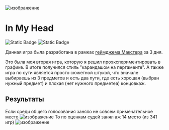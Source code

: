 ![изображение](https://github.com/user-attachments/assets/8ec6c332-2d71-400f-bbab-7c9c40bfb674)

# In My Head
![Static Badge](https://img.shields.io/badge/Stack-Unity_%2B_%D0%A1%23-green?color=34C924)
![Static Badge](https://img.shields.io/badge/March_2024-8A2BE2)

Данная игра была разработана в рамках [геймджема Макстера](https://itch.io/jam/maxters-jam-2024) за 3 дня.

Это была моя вторая игра, которую я решил проэкспериментировать в графике. В итоге получился стиль "карандашом на пергаменте". 
А также игра по сути является просто сюжетной штукой, что вначале выбираешь из 3 предметов и есть два пути, где есть хорошая (выбран нужный предмет) и плохая (нет нужного предметеа) концовкаж.

## Результаты
Если среди общего голосования заняло не совсем примечательное место
![изображение](https://github.com/user-attachments/assets/cc0247f8-9356-4fa5-8b78-98a09818b510)
То по оценкам судей занял аж 14 место (из 341 игр)
![изображение](https://github.com/user-attachments/assets/c1418ff9-baac-4b64-8069-4b6ecb9af78e)

